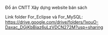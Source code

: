 Đồ án CNTT Xây dựng website bán sách

Link folder For_Eclipse và For_MySQL: https://drive.google.com/drive/folders/1xouO-Daxac_DGjKbBiaz6uLzVDCN272M?usp=sharing
